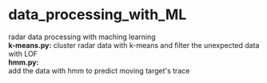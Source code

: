 # data_processing_with_ML
radar data processing with maching learning  
**k-means.py:**
cluster radar data with k-means and filter the unexpected data with LOF  
**hmm.py:**  
add the data with hmm to predict moving target's trace
